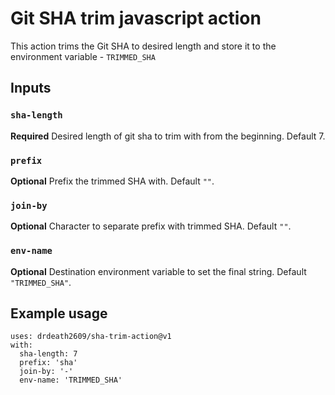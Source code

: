 # Git SHA trim javascript action

This action trims the Git SHA to desired length and store it to the environment variable - `TRIMMED_SHA`

## Inputs

### `sha-length`

**Required** Desired length of git sha to trim with from the beginning. Default 7.

### `prefix`

**Optional** Prefix the trimmed SHA with. Default `""`.

### `join-by`

**Optional** Character to separate prefix with trimmed SHA. Default `""`.

### `env-name`

**Optional** Destination environment variable to set the final string. Default `"TRIMMED_SHA"`.

## Example usage

```
uses: drdeath2609/sha-trim-action@v1
with:
  sha-length: 7
  prefix: 'sha'
  join-by: '-'
  env-name: 'TRIMMED_SHA'
```
